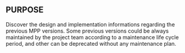 ## PURPOSE
Discover the design and implementation informations regarding the previous MPP versions.
Some previous versions could be always maintained by the project team according to a maintenance life cycle period, and other can be deprecated without any maintenance plan.